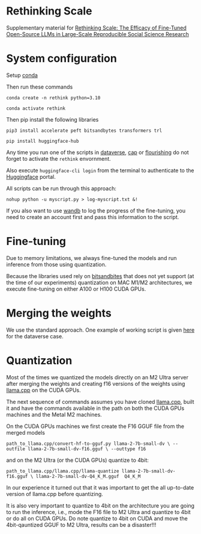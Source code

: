 # Rethinking Scale
Supplementary material for [Rethinking Scale: The Efficacy of Fine-Tuned Open-Source LLMs in Large-Scale Reproducible Social Science Research](https://arxiv.org/abs/2411.00890)


# System configuration

Setup [conda](https://docs.anaconda.com/miniconda/)

Then run these commands 

`conda create -n rethink python=3.10`

`conda activate rethink`

Then pip install the following libraries

`pip3 install accelerate peft bitsandbytes transformers trl`

`pip install huggingface-hub`

Any time you run one of the scripts in [dataverse](dataverse), [cap](cap) or [flourishing](flourishing) do not forget to activate the `rethink` envornment.

Also execute `huggingface-cli login` from the terminal to authenticate to the [Huggingface](https://huggingface.co) portal.

All scripts can be run through this approach:

`nohup python -u myscript.py > log-myscript.txt &!`

If you also want to use [wandb](https://wandb.ai/) to log the progress of the fine-tuning, you need to create an account first and pass this information to the script.

# Fine-tuning 
Due to memory limitations, we always fine-tuned the models and run inference from those using quantization.

Because the libraries used rely on [bitsandbites](https://github.com/bitsandbytes-foundation/bitsandbytes) that does not yet support (at the time of our experiments) quantization on MAC M1/M2 architectures, we execute fine-tuning on either A100 or H100 CUDA GPUs.


# Merging the weights
We use the standard approach. One example of working script is given [here](dataverse/merge-weights-small.py) for the dataverse case.

# Quantization
Most of the times we quantized the models directly on an M2 Ultra server after merging the weights and creating f16 versions of the weights using [llama.cpp](https://github.com/ggerganov/llama.cpp) on the CUDA GPUs.

The next sequence of commands assumes you have cloned [llama.cpp](https://github.com/ggerganov/llama.cpp), built it and have the commands available in the path on both the CUDA GPUs machines and the Metal M2 machines.

On the CUDA GPUs machines we first create the F16 GGUF file from the merged models

`path_to_llama.cpp/convert-hf-to-gguf.py llama-2-7b-small-dv \
    --outfile llama-2-7b-small-dv-f16.gguf \
    --outtype f16`

and on the M2 Ultra (or the CUDA GPUs) quantize to 4bit:

`path_to_llama.cpp/llama.cpp/llama-quantize llama-2-7b-small-dv-f16.gguf \
    llama-2-7b-small-dv-Q4_K_M.gguf  Q4_K_M` 

In our experience it turned out that it was important to get the all up-to-date version of llama.cpp before quantizing. 

It is also very important to quantize to 4bit on the architecture you are going to run the inference, i.e., mode the F16 file to M2 Ultra and quantize to 4bit or do all on CUDA GPUs. Do note quantize to 4bit on
CUDA and move the 4bit-qauntized GGUF to M2 Ultra, results can be a disaster!!!
